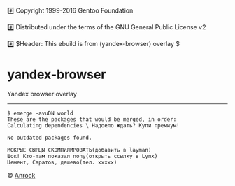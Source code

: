 :hash: Copyright 1999-2016 Gentoo Foundation

:hash: Distributed under the terms of the GNU General Public License v2

:hash: $Header: This ebuild is from (yandex-browser) overlay $

# yandex-browser
Yandex browser overlay

---
```
$ emerge -avuDN world
These are the packages that would be merged, in order:
Calculating dependencies \ Надоело ждать? Купи премиум!

No outdated packages found.

МОКРЫЕ СЫРЦЫ СКОМПИЛИРОВАТЬ(добавить в layman)
Шок! Кто-там показал попу(открыть ссылку в Lynx)
Цемент, Саратов, дешево(тел. ххххх)
```
:copyright: [Anrock](http://welinux.ru/post/5268/#cmnt100327)

